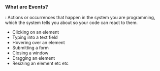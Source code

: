 ### What are Events?
: Actions or occurrences that happen in the system you are programming, which the system tells you about so your code can react to them.  

- Clicking on an element 
- Typing into a text field
- Hovering over an element 
- Submitting a form
- Closing a window 
- Dragging an element 
- Resizing an element 
etc etc 